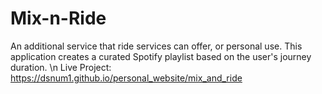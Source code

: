 # Mix-n-Ride
An additional service that ride services can offer, or personal use. This application creates a curated Spotify playlist based on the user's journey duration. \n
Live Project: https://dsnum1.github.io/personal_website/mix_and_ride
